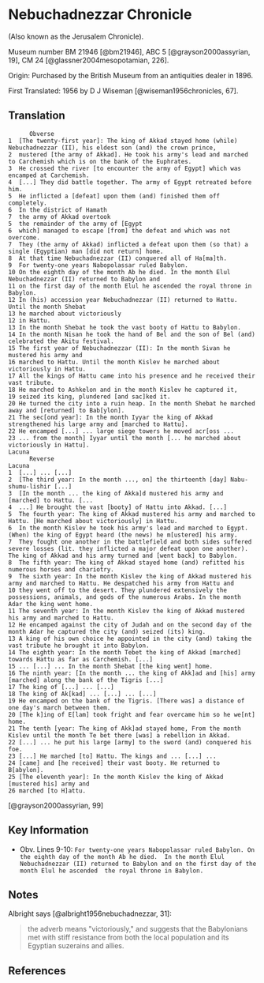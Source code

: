 # Nebuchadnezzar Chronicle

(Also known as the Jerusalem Chronicle).

Museum number BM 21946 [@bm21946], ABC 5 [@grayson2000assyrian, 19], CM 24 [@glassner2004mesopotamian, 226].

Origin: Purchased by the British Museum from an antiquities dealer in 1896.

First Translated: 1956 by D J Wiseman [@wiseman1956chronicles, 67].

## Translation
```
      Obverse
1  [The twenty-first year]: The king of Akkad stayed home (while) Nebuchadnezzar (II), his eldest son (and) the crown prince,
2  mustered [the army of Akkad]. He took his army's lead and marched to Carchemish which is on the bank of the Euphrates.
3  He crossed the river [to encounter the army of Egypt] which was encamped at Carchemish.
4  [...] They did battle together. The army of Egypt retreated before him.
5  He inflicted a [defeat] upon them (and) finished them off completely.
6  In the district of Hamath
7  the army of Akkad overtook
5  the remainder of the army of [Egypt
6  which] managed to escape [from] the defeat and which was not overcome.
7  They (the army of Akkad) inflicted a defeat upon them (so that) a single (Egyptian) man [did not return] home.
8  At that time Nebuchadnezzar (II) conquered all of Ha[ma]th.
9  For twenty-one years Nabopolassar ruled Babylon.
10 On the eighth day of the month Ab he died. In the month Elul Nebuchadnezzar (II) returned to Babylon and
11 on the first day of the month Elul he ascended the royal throne in Babylon.
12 In (his) accession year Nebuchadnezzar (II) returned to Hattu. Until the month Shebat
13 he marched about victoriously
12 in Hattu.
13 In the month Shebat he took the vast booty of Hattu to Babylon.
14 In the month Nisan he took the hand of Bel and the son of Bel (and) celebrated the Akitu festival.
15 The first year of Nebuchadnezzar (II): In the month Sivan he mustered his army and
16 marched to Hattu. Until the month Kislev he marched about victoriously in Hattu.
17 All the kings of Hattu came into his presence and he received their vast tribute.
18 He marched to Ashkelon and in the month Kislev he captured it,
19 seized its king, plundered [and sac]ked it.
20 He turned the city into a ruin heap. In the month Shebat he marched away and [returned] to Bab[ylon].
21 The sec[ond year]: In the month Iyyar the king of Akkad strengthened his large army and [marched to Hattu].
22 He encamped [...] ... large siege towers he moved acr[oss ...
23 ... from the month] Iyyar until the month [... he marched about victoriously in Hattu].
Lacuna
      Reverse
Lacuna
1  [...] ... [...]
2  [The third year: In the month ..., on] the thirteenth [day] Nabu-shumu-lishir [...]
3  [In the month ... the king of Akka]d mustered his army and [marched] to Hattu. [...
4  ...] He brought the vast [booty] of Hattu into Akkad. [...]
5  The fourth year: The king of Akkad mustered his army and marched to Hattu. [He marched about victoriously] in Hattu.
6  In the month Kislev he took his army's lead and marched to Egypt. (When) the king of Egypt heard (the news) he m[ustered] his army.
7  They fought one another in the battlefield and both sides suffered severe losses (lit. they inflicted a major defeat upon one another). The king of Akkad and his army turned and [went back] to Babylon.
8  The fifth year: The king of Akkad stayed home (and) refitted his numerous horses and chariotry.
9  The sixth year: In the month Kislev the king of Akkad mustered his army and marched to Hattu. He despatched his army from Hattu and
10 they went off to the desert. They plundered extensively the possessions, animals, and gods of the numerous Arabs. In the month Adar the king went home.
11 The seventh year: In the month Kislev the king of Akkad mustered his army and marched to Hattu.
12 He encamped against the city of Judah and on the second day of the month Adar he captured the city (and) seized (its) king.
13 A king of his own choice he appointed in the city (and) taking the vast tribute he brought it into Babylon.
14 The eighth year: In the month Tebet the king of Akkad [marched] towards Hattu as far as Carchemish. [...]
15 ... [...] ... In the month Shebat [the king went] home.
16 The ninth year: [In the month ... the king of Akk]ad and [his] army [marched] along the bank of the Tigris [...]
17 The king of [...] ... [...]
18 The king of Ak[kad] ... [...] ... [...]
19 He encamped on the bank of the Tigris. [There was] a distance of one day's march between them.
20 [The k]ing of E[lam] took fright and fear overcame him so he we[nt] home.
21 The tenth [year: The king of Akk]ad stayed home, From the month Kislev until the month Te bet there [was] a rebellion in Akkad.
22 [...] ... he put his large [army] to the sword (and) conquered his foe.
23 [...] He marched [to] Hattu. The kings and ... [...] ...
24 [came] and [he received] their vast booty. He returned to B[abylon].
25 [The eleventh year]: In the month Kislev the king of Akkad [mustered his] army and
26 marched [to H]attu.
```
[@grayson2000assyrian, 99]

## Key Information

- Obv. Lines 9-10: `For twenty-one years Nabopolassar ruled Babylon. On the eighth day of the month Ab he died. 
In the month Elul Nebuchadnezzar (II) returned to Babylon and on the first day of the month Elul he ascended 
the royal throne in Babylon.`

## Notes

Albright says [@albright1956nebuchadnezzar, 31]:

> the adverb means "victoriously," and suggests that the Babylonians met with stiff resistance
  from both the local population and its Egyptian suzerains and allies.

## References
